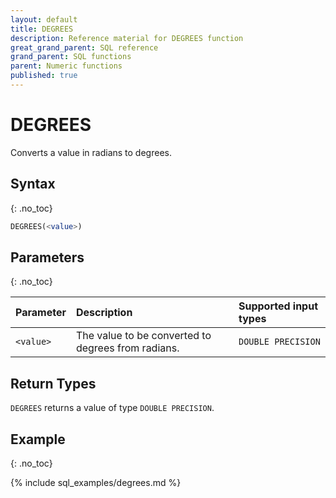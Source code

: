 ```yaml
---
layout: default
title: DEGREES
description: Reference material for DEGREES function
great_grand_parent: SQL reference
grand_parent: SQL functions
parent: Numeric functions
published: true
---
```


# DEGREES

Converts a value in radians to degrees.

## Syntax
{: .no_toc}

```sql
DEGREES(<value>)
```
## Parameters
{: .no_toc}

| Parameter | Description                                           | Supported input types | 
| :--------- | :----------------------------------------------------- | :------------|
| `<value>`   | The value to be converted to degrees from radians. | `DOUBLE PRECISION` | 

## Return Types
`DEGREES` returns a value of type `DOUBLE PRECISION`.

## Example
{: .no_toc}

{% include sql_examples/degrees.md %}
